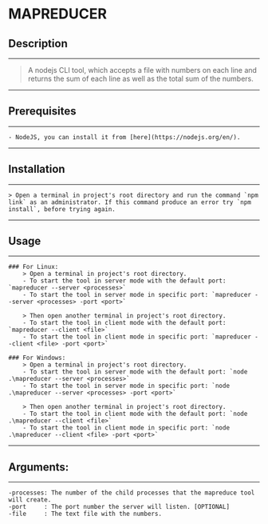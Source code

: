 # MAPREDUCER

## Description
------------------------
> A nodejs CLI tool, which accepts a file with numbers on each line and returns the sum of each line as well as the total sum of the numbers.

----------------------------------------------------------------------------------------------------

## Prerequisites
------------------------
	- NodeJS, you can install it from [here](https://nodejs.org/en/).

----------------------------------------------------------------------------------------------------

## Installation
------------------------
	> Open a terminal in project's root directory and run the command `npm link` as an administrator. If this command produce an error try `npm install`, before trying again.

----------------------------------------------------------------------------------------------------

## Usage
------------------------
	### For Linux:
		> Open a terminal in project's root directory.
		- To start the tool in server mode with the default port: `mapreducer --server <processes>`
		- To start the tool in server mode in specific port: `mapreducer --server <processes> -port <port>`

		> Then open another terminal in project's root directory.
		- To start the tool in client mode with the default port: `mapreducer --client <file>`
		- To start the tool in client mode in specific port: `mapreducer --client <file> -port <port>`

	### For Windows:
		> Open a terminal in project's root directory.
		- To start the tool in server mode with the default port: `node .\mapreducer --server <processes>`
		- To start the tool in server mode in specific port: `node .\mapreducer --server <processes> -port <port>`

		> Then open another terminal in project's root directory.
		- To start the tool in client mode with the default port: `node .\mapreducer --client <file>`
		- To start the tool in client mode in specific port: `node .\mapreducer --client <file> -port <port>`
----------------------------------------------------------------------------------------------------

## Arguments: 
------------------------
	-processes: The number of the child processes that the mapreduce tool will create.
	-port     : The port number the server will listen. [OPTIONAL]
	-file     : The text file with the numbers.
 